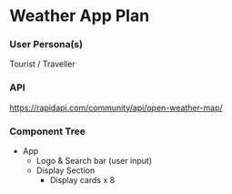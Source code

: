 # Weather App Plan

### User Persona(s)
Tourist / Traveller

### API
https://rapidapi.com/community/api/open-weather-map/


### Component Tree
- App
    - Logo & Search bar (user input)
    - Display Section
        - Display cards x 8